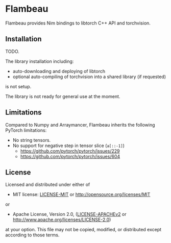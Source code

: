 # Flambeau

Flambeau provides Nim bindings to libtorch C++ API and torchvision.

## Installation

TODO.

The library installation including:
- auto-downloading and deploying of libtorch
- optional auto-compiling of torchvision into a shared library (if requested)

is not setup.

The library is not ready for general use at the moment.

## Limitations

Compared to Numpy and Arraymancer, Flambeau inherits the following PyTorch limitations:
- No string tensors.
- No support for negative step in tensor slice (`a[::-1]`)
  - https://github.com/pytorch/pytorch/issues/229
  - https://github.com/pytorch/pytorch/issues/604

## License

Licensed and distributed under either of

* MIT license: [LICENSE-MIT](LICENSE-MIT) or http://opensource.org/licenses/MIT

or

* Apache License, Version 2.0, ([LICENSE-APACHEv2](LICENSE-APACHEv2) or http://www.apache.org/licenses/LICENSE-2.0)

at your option. This file may not be copied, modified, or distributed except according to those terms.
